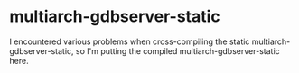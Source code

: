 # multiarch-gdbserver-static
I encountered various problems when cross-compiling the static multiarch-gdbserver-static, so I'm putting the compiled multiarch-gdbserver-static here.

